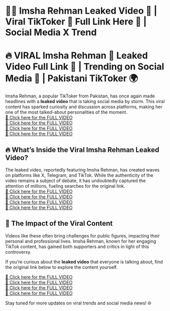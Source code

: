 # 🌟🔥 Imsha Rehman Leaked Video 🔞 | Viral TikToker 🎥 Full Link Here 📲 | Social Media X Trend
# 🔥 VIRAL Imsha Rehman 🔞 Leaked Video Full Link 🌟 | Trending on Social Media 📱 | Pakistani TikToker 🌍

Imsha Rehman, a popular TikToker from Pakistan, has once again made headlines with a **leaked video** that is taking social media by storm. This viral content has sparked curiosity and discussion across platforms, making her one of the most talked-about personalities of the moment.  
[🔗 Click here for the FULL VIDEO](https://shorturl.at/DfDRm)  
[🔗 Click here for the FULL VIDEO](https://shorturl.at/DfDRm)  
[🔗 Click here for the FULL VIDEO](https://shorturl.at/DfDRm)  
[🔗 Click here for the FULL VIDEO](https://shorturl.at/DfDRm)  

## 🔥 What’s Inside the Viral Imsha Rehman Leaked Video?  
The leaked video, reportedly featuring Imsha Rehman, has created waves on platforms like X, Telegram, and TikTok. While the authenticity of the video remains a subject of debate, it has undoubtedly captured the attention of millions, fueling searches for the original link.  
[🔗 Click here for the FULL VIDEO](https://shorturl.at/DfDRm)  
[🔗 Click here for the FULL VIDEO](https://shorturl.at/DfDRm)  
[🔗 Click here for the FULL VIDEO](https://shorturl.at/DfDRm)  
[🔗 Click here for the FULL VIDEO](https://shorturl.at/DfDRm)  

## 🌟 The Impact of the Viral Content  
Videos like these often bring challenges for public figures, impacting their personal and professional lives. Imsha Rehman, known for her engaging TikTok content, has gained both supporters and critics in light of this controversy.  

If you’re curious about the **leaked video** that everyone is talking about, find the original link below to explore the content yourself.  

[🔗 Click here for the FULL VIDEO](https://shorturl.at/DfDRm)  
[🔗 Click here for the FULL VIDEO](https://shorturl.at/DfDRm)  
[🔗 Click here for the FULL VIDEO](https://shorturl.at/DfDRm)  
[🔗 Click here for the FULL VIDEO](https://shorturl.at/DfDRm)  

Stay tuned for more updates on viral trends and social media news! 🌐
